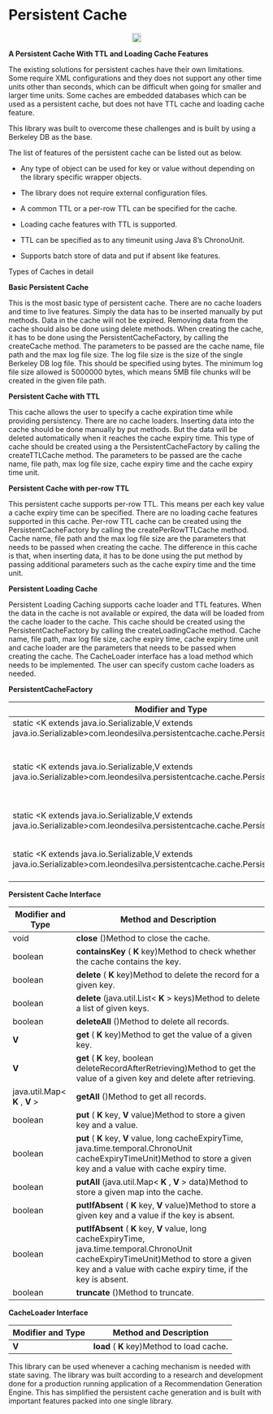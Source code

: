 # Persistent Cache

<p align="center">
    <a href="https://github.com/LeonDeSilva/persistent-cache/blob/master/LICENSE">
        <img src="https://img.shields.io/badge/license-MIT-blue.svg?style=flat" alt="license" height="18">
    </a>
</p>


**A Persistent Cache With TTL and Loading Cache Features**


The existing solutions for persistent caches have their own limitations. 
Some require XML configurations and they does not support any other time units other than seconds, which can be difficult when going for smaller and larger time units. 
Some caches are embedded databases which can be used as a persistent cache, but does not have TTL cache and loading cache feature.

This library was built to overcome these challenges and is built by using a Berkeley DB as the base. 

The list of features of the persistent cache can be listed out as below.

- Any type of object can be used for key or value without depending on the library specific wrapper objects.

- The library does not require external configuration files.

- A common TTL or a per-row TTL can be specified for the cache.

- Loading cache features with TTL is supported.

- TTL can be specified as to any timeunit using Java 8’s ChronoUnit.

- Supports batch store of data and put if absent like features.


Types of Caches in detail

**Basic Persistent Cache**
	
This is the most basic type of persistent cache. There are no cache loaders and time to live features. Simply the data has to be inserted manually by put methods. Data in the cache will not be expired. Removing data from the cache should also be done using delete methods. When creating the cache, it has to be done using the PersistentCacheFactory, by calling the createCache method. The parameters to be passed are the cache name, file path and the max log file size. The log file size is the size of the single Berkeley DB log file. This should be specified using bytes. The minimum log file size allowed is 5000000 bytes, which means 5MB file chunks will be created in the given file path.


**Persistent Cache with TTL**

This cache allows the user to specify a cache expiration time while providing persistency. There are no cache loaders. Inserting data into the cache should be done manually by put methods. But the data will be deleted automatically when it reaches the cache expiry time. This type of cache should be created using a the PersistentCacheFactory by calling the createTTLCache method. The parameters to be passed are the cache name, file path, max log file size, cache expiry time and the cache expiry time unit. 


**Persistent Cache with per-row TTL**

This persistent cache supports per-row TTL. This means per each key value a cache expiry time can be specified. There are no loading cache features supported in this cache. Per-row TTL cache can be created using the PersistentCacheFactory by calling the createPerRowTTLCache method. Cache name, file path and the max log file size are the parameters that needs to be passed when creating the cache. The difference in this cache is that, when inserting data, it has to be done using the put method by passing additional parameters such as the cache expiry time and the time unit. 


**Persistent Loading Cache**

Persistent Loading Caching supports cache loader and TTL features. When the data in the cache is not available or expired, the data will be loaded from the cache loader to the cache. This cache should be created using the PersistentCacheFactory by calling the createLoadingCache method. Cache name, file path, max log file size, cache expiry time, cache expiry time unit and cache loader are the parameters that needs to be passed when creating the cache. The CacheLoader interface has a load method which needs to be implemented. The user can specify custom cache loaders as needed.

**PersistentCacheFactory**

|**Modifier and Type** | **Method and Description**|
|----------------------|---------------------------|
| static <K extends java.io.Serializable,V extends java.io.Serializable>com.leondesilva.persistentcache.cache.PersistentCache<K,V> | **createCache** (java.lang.String dbName, java.lang.String dbFilePath, long maxLogFileSize)Creates an instance of the PersistentCache |
| static <K extends java.io.Serializable,V extends java.io.Serializable>com.leondesilva.persistentcache.cache.PersistentCache<K,V> | **createLoadingCache** (java.lang.String dbName, java.lang.String dbFilePath, long maxLogFileSize, long cacheExpiryTime, java.time.temporal.ChronoUnit cacheExpiryTimeUnit, com.leondesilva.persistentcache.cache.loaders.CacheLoader<K,V> cacheLoader)Creates an instance of the Persistent loading cache with TTL |
| static <K extends java.io.Serializable,V extends java.io.Serializable>com.leondesilva.persistentcache.cache.PersistentCache<K,V> | **createPerRowTTLCache** (java.lang.String dbName, java.lang.String dbFilePath, long maxLogFileSize)Creates an instance of the PersistentCache with per row TTL |
| static <K extends java.io.Serializable,V extends java.io.Serializable>com.leondesilva.persistentcache.cache.PersistentCache<K,V> | **createTTLCache** (java.lang.String dbName, java.lang.String dbFilePath, long maxLogFileSize, long cacheExpiryTime, java.time.temporal.ChronoUnit cacheExpiryTimeUnit)Creates an instance of the PersistentCache with TTL |


**Persistent Cache Interface**

| **Modifier and Type** | **Method and Description** |
| ----------------------|----------------------------|
| void | **close** ()Method to close the cache. |
| boolean | **containsKey** ( **K** key)Method to check whether the cache contains the key. |
| boolean | **delete** ( **K** key)Method to delete the record for a given key. |
| boolean | **delete** (java.util.List< **K** > keys)Method to delete a list of given keys. |
| boolean | **deleteAll** ()Method to delete all records. |
| **V** | **get** ( **K** key)Method to get the value of a given key. |
| **V** | **get** ( **K** key, boolean deleteRecordAfterRetrieving)Method to get the value of a given key and delete after retrieving. |
| java.util.Map< **K** , **V** > | **getAll** ()Method to get all records. |
| boolean | **put** ( **K** key, **V** value)Method to store a given key and a value. |
| boolean | **put** ( **K** key, **V** value, long cacheExpiryTime, java.time.temporal.ChronoUnit cacheExpiryTimeUnit)Method to store a given key and a value with cache expiry time. |
| boolean | **putAll** (java.util.Map< **K** , **V** > data)Method to store a given map into the cache. |
| boolean | **putIfAbsent** ( **K** key, **V** value)Method to store a given key and a value if the key is absent. |
| boolean | **putIfAbsent** ( **K** key, **V** value, long cacheExpiryTime, java.time.temporal.ChronoUnit cacheExpiryTimeUnit)Method to store a given key and a value with cache expiry time, if the key is absent. |
| boolean | **truncate** ()Method to truncate. |


**CacheLoader Interface**

| **Modifier and Type** | **Method and Description** |
|-----------------------|----------------------------|
| **V** | **load** ( **K** key)Method to load cache. |




This library can be used whenever a caching mechanism is needed with state saving. 
The library was built according to a research and development done for a production running application of a Recommendation Generation Engine. 
This has simplified the persistent cache generation and is built with important features packed into one single library.